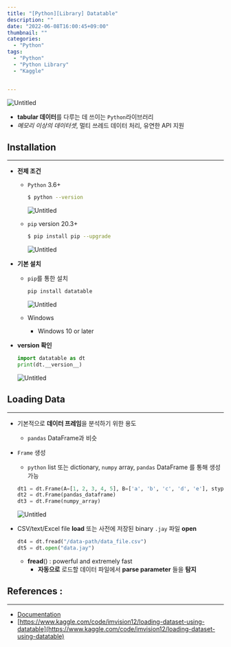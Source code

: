 ```yaml
---
title: "[Python][Library] Datatable"
description: ""
date: "2022-06-08T16:00:45+09:00"
thumbnail: ""
categories:
  - "Python"
tags:
  - "Python"
  - "Python Library"
  - "Kaggle"


---
```

<!--more-->


![Untitled](/images/lang_python/library/Datatable/Untitled.png)

- **tabular 데이터**를 다루는 데 쓰이는 `Python`라이브러리
- *메모리 이상의 데이터셋*, 멀티 쓰레드 데이터 처리, 유연한 API 지원

## Installation

---

- **전제 조건**
    - `Python` 3.6+
        
        ```bash
        $ python --version
        ```
        
        ![Untitled](/images/lang_python/library/Datatable/Untitled%201.png)
    
    - `pip` version 20.3+
        
        ```bash
        $ pip install pip --upgrade
        ```

        ![Untitled](/images/lang_python/library/Datatable/Untitled%202.png)
        

- **기본 설치**
    - `pip`를 통한 설치
        
        ```bash
        pip install datatable
        ```
        
        ![Untitled](/images/lang_python/library/Datatable/Untitled%203.png)
        
    
    - Windows
        - Windows 10 or later
    
- **version 확인**
    
    ```python
    import datatable as dt
    print(dt.__version__)
    ```
    
    ![Untitled](/images/lang_python/library/Datatable/Untitled%204.png)
    

## Loading Data

---

- 기본적으로 **데이터 프레임**을 분석하기 위한 용도
    - `pandas` DataFrame과 비슷
- `Frame` 생성
    - `python` list 또는 dictionary, `numpy` array, `pandas` DataFrame 를 통해 생성 가능
    
    ```python
    dt1 = dt.Frame(A=[1, 2, 3, 4, 5], B=['a', 'b', 'c', 'd', 'e'], stypes={"A": dt.int64})
    dt2 = dt.Frame(pandas_dataframe)
    dt3 = dt.Frame(numpy_array)
    ```
    
    ![Untitled](/images/lang_python/library/Datatable/Untitled%205.png)
    

- CSV/text/Excel file **load** 또는 사전에 저장된 binary `.jay` 파일 **open**
    
    ```python
    dt4 = dt.fread("/data-path/data_file.csv")
    dt5 = dt.open("data.jay")
    ```
    
    - **fread**() : powerful and extremely fast
        - **자동으로** 로드할 데이터 파일에서 **parse parameter** 들을 **탐지**

## References :

---

- [Documentation](https://datatable.readthedocs.io/en/latest/index.html#)
- [https://www.kaggle.com/code/imvision12/loading-dataset-using-datatable](https://www.kaggle.com/code/imvision12/loading-dataset-using-datatable)